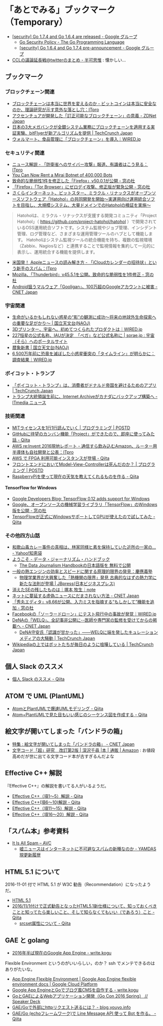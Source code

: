 # 「あとでみる」ブックマーク（Temporary）

- [[security] Go 1.7.4 and Go 1.6.4 are released - Google グループ](https://groups.google.com/forum/#!topic/golang-announce/2lP5z9i9ySY)
    - [Go Security Policy - The Go Programming Language](https://golang.org/security)
    - [[security] Go 1.6.4 and Go 1.7.4 pre-announcement - Google グループ](https://groups.google.com/forum/#!topic/golang-announce/YOqTqcJtiJI)
- [CCLの議論延長戦@twitterのまとめ - 半可思惟](http://d.hatena.ne.jp/inflorescencia/20070923/1190527778) : 懐かしい...

## ブックマーク

### ブロックチェーン関連

- [ブロックチェーンは本当に世界を変えるのか - ビットコインは本当に安全なのか、理論研究が示す意外な落とし穴：ITpro](http://itpro.nikkeibp.co.jp/atcl/column/16/062400138/112400011/?rt=nocnt)
- [アクセンチュアが開発した「訂正可能なブロックチェーン」の意義 - ZDNet Japan](http://japan.zdnet.com/article/35092920/)
- [日本の3大メガバンクが全銀システム業務にブロックチェーンを適用する実証実験、bitFlyerが新アルゴリズムを提供 | TechCrunch Japan](http://jp.techcrunch.com/2016/11/30/three-japanese-banks-try-blockchain/)
- [ウォルマート、食品管理に「ブロックチェーン」を導入｜WIRED.jp](http://wired.jp/2016/11/30/walmart-uses-blockchains/)

### セキュリティ関連

- [ニュース解説 - 「防衛省へのサイバー攻撃」報道、有識者はこう見る：ITpro](http://itpro.nikkeibp.co.jp/atcl/column/14/346926/112800718/?rt=nocnt)
- [You Can Now Rent a Mirai Botnet of 400,000 Bots](http://www.bleepingcomputer.com/news/security/you-can-now-rent-a-mirai-botnet-of-400-000-bots/)
- [致命的な脆弱性1件を修正した「Firefox」v50.0.1が公開 - 窓の杜](http://forest.watch.impress.co.jp/docs/news/1032261.html)
- [「Firefox」「Tor Browser」にゼロデイ攻撃、修正版が緊急公開 - 窓の杜](http://forest.watch.impress.co.jp/docs/news/1032738.html)
- [さくらインターネット、ビットスター、ミラクル・リナックスがオープンソースソフトウェア「Hatohol」の共同開発を開始～実運用向け運用統合ソフトを目指し、大規模システム、大量ドメインでのHatoholの検証を実施～](https://www.sakura.ad.jp/press/2016/1129_hatohol/)

> Hatoholは、ミラクル・リナックスが支援する開発コミュニティ「Project Hatohol」（ https://github.com/project-hatohol/hatohol ）で開発されているOSS運用統合ソフトです。システム監視やジョブ管理、インシデント管理、ログ管理など、さまざまな運用管理ツールのハブとして機能します。 Hatoholはシステム監視ツールの統合機能を持ち、複数の監視環境（Zabbix、Nagiosなど）と連携することで監視情報を集約して一元的に表示し、運用統合する機能を提供します。

- [米国発！ Appleニュースの読み解き方 - 「iCloudカレンダーの招待状」という新手のスパム：ITpro](http://itpro.nikkeibp.co.jp/atcl/column/16/082600184/112800022/)
- [Mozilla、「Thunderbird」v45.5.1を公開。致命的な脆弱性を1件修正 - 窓の杜](http://forest.watch.impress.co.jp/docs/news/1032755.html)
- [Android狙うマルウェア「Gooligan」、100万超のGoogleアカウントに被害 - CNET Japan](http://japan.cnet.com/news/service/35093009/)

### 宇宙関連

- [生命がいるかもしれない惑星の“影”の観測に成功～将来の地球外生命探索への重要な足がかり～ | 国立天文台(NAOJ)](http://www.nao.ac.jp/news/science/2016/20161128-oao.html)
- [3Dプリンター、宇宙へ。初めてつくられたプロダクトは｜WIRED.jp](http://wired.jp/2014/11/28/3d-printing-in-space/)
- [227恒星の公式名称、IAUが決定　「ベガ」など公式名称に | sorae.jp : 宇宙（そら）へのポータルサイト](http://sorae.jp/030201/2016_11_29_stars.html)
- [暦象新書 | 国立天文台(NAOJ)](http://www.nao.ac.jp/gallery/weekly/2016/20161129-rekisyo.html)
- [6,500万年前に恐竜を滅ぼした小惑星衝突の「タイムライン」が明らかに：調査結果｜WIRED.jp](http://wired.jp/2016/11/29/chicxulub-crater/)

### ボイコット・トランプ

- [「ボイコット・トランプ」は、消費者がドナルド帝国を避けるためのアプリ | TechCrunch Japan](http://jp.techcrunch.com/2016/11/29/20161128boycott-trump-app-enables-consumer-savvy-avoidance-of-the-donalds-empire/)
- [トランプ大統領誕生前に、Internet Archiveがカナダにバックアップ構築へ - ITmedia ニュース](http://www.itmedia.co.jp/news/articles/1611/30/news099.html)

### 技術関連

- [MITライセンスを1行1行読んでいく | プログラミング | POSTD](http://postd.cc/mit-license-line-by-line/)
- [GitHubに待望のカンバン機能「Project」ができたので、即座に使ってみた話 - Qiita](http://qiita.com/kashira2339/items/c12ff5294ef5ea290bfd)
- [AWS re:Invent 2016現地レポート - 通信すら飲み込むAmazon、ルーター用半導体も自社開発と公表：ITpro](http://itpro.nikkeibp.co.jp/atcl/column/16/112500274/113000003/?rt=nocnt)
- [AWS で FPGA 利用可能インスタンスが登場 - Qiita](http://qiita.com/shirono_kei/items/4c6cf757e8ad1b85394d)
- [フロントエンドにおいてModel-View-Controllerは死んだのか？ | プログラミング | POSTD](http://postd.cc/is-mvc-dead-for-the-frontend/)
- [RaspberryPiを使って現在の天気を教えてくれるものを作る - Qiita](http://qiita.com/kataware/items/ece2de8bda8c5fe0f57f)

#### TensorFlow for Windows

- [Google Developers Blog: TensorFlow 0.12 adds support for Windows](https://developers.googleblog.com/2016/11/tensorflow-0-12-adds-support-for-windows.html)
- [Google、オープンソースの機械学習ライブラリ「TensorFlow」のWindows版を公開 - 窓の杜](http://forest.watch.impress.co.jp/docs/news/1032486.html)
- [TensorFlowが正式にWindowsサポートしてGPUが使えたので試してみた - Qiita](http://qiita.com/tilfin/items/24e9491eb8a4ce42eea6)

### その他四方山話

- [和歌山毒カレー事件の真相は、林家同様ヒ素を保持していた近所の一家の... - Yahoo!知恵袋](http://detail.chiebukuro.yahoo.co.jp/qa/question_detail/q10166953385)
- [ようこそ - データ・ジャーナリズム・ハンドブック](http://datajournalismjp.github.io/handbook/)
    - [The Data Journalism Handbookの日本語版を 無料で公開](http://datajournalismjp.github.io/releases/20161118.html)
- [一般の熱エンジンの効率とスピードに関する原理的限界の発見：慶應義塾](https://www.keio.ac.jp/ja/press-releases/2016/10/31/28-18691/)
    - [物理学業界が大興奮した「熱機関の限界」発見 古典的なはずの熱力学に新たな法則が登場 | JBpress(日本ビジネスプレス)](http://jbpress.ismedia.jp/articles/-/48431)
- [消えたSEの残したものは｜塚本 牧生｜note](https://note.mu/tsukamoto/n/n80d136d1fa8d)
- [ネットに蔓延する虚偽ニュースにだまされない方法 - CNET Japan](http://japan.cnet.com/news/commentary/35092751/)
- [「秀丸エディタ」v8.66が公開、入力ミスを指摘する“もしかして”機能を追加 - 窓の杜](http://forest.watch.impress.co.jp/docs/news/1032035.html)
- [Facebookの「ソーラードローン」にテスト飛行中の事故が発覚｜WIRED.jp](http://wired.jp/2016/11/28/facebooks-drone-was/)
- [DeNAの「WELQ」、全記事非公開に--医師や専門家の監修を受けてからの掲載へ - CNET Japan](http://japan.cnet.com/news/service/35092919/)
    - [DeNA守安氏「認識が甘かった」——WELQに端を発したキュレーションメディアの大騒動 | TechCrunch Japan](http://jp.techcrunch.com/2016/12/01/dena-moriyashu/)
- [Wikipediaの上ではボットたちが毎日のように喧嘩している | TechCrunch Japan](http://jp.techcrunch.com/2016/09/22/20160921bots-are-waging-passive-aggressive-war-on-wikipedia/)


## 個人 Slack のススメ

- [個人 Slack のススメ - Qiita](http://qiita.com/saitotak/items/ac0eb7ddc0d8d83cbe91)

## ATOM で UML (PlantUML)

- [AtomとPlantUMLで爆速UMLモデリング - Qiita](http://qiita.com/nakahashi/items/3d88655f055ca6a2617c)
- [Atom+PlantUMLで見た目もいい感じのシーケンス図を作成する - Qiita](http://qiita.com/k_nakayama/items/77ca73753ebd049a66de)

## 絵文字が開いてしまった「パンドラの箱」

- [特集 : 絵文字が開いてしまった「パンドラの箱」 - CNET Japan](http://japan.cnet.com/sp/column_emojipandora/)
- [文字コード「超」研究　改訂第2版 | 深沢千尋 |本 | 通販 | Amazon](https://www.amazon.co.jp/dp/4899772939/) : お値段高めだが世に出てる文字コード本が古すぎるんだよな

## Effective C++ 解説

『Effective C++』の解説を書いてる人がいるようだ。

- [Effective C++（項1〜5）解説 - Qiita](http://qiita.com/MoriokaReimen/items/58f183d421bb932cbbda)
- [Effective C++(項6〜10)解説 - Qiita](http://qiita.com/MoriokaReimen/items/bf301530e8f5d6d2fe90)
- [Effective C++（項11〜15）解説 - Qiita](http://qiita.com/MoriokaReimen/items/a2b00e8da6f6ec83949b)
- [Effective C++（項16〜20）解説 - Qiita](http://qiita.com/MoriokaReimen/items/4b51a41c9e8871907e80)

## 「スパム本」参考資料

- [It Is All Spam – AVC](http://avc.com/2016/11/it-is-all-spam/)
    - [嘘ニュースはインターネットに不可避なスパムの新種なのか - YAMDAS現更新履歴](http://d.hatena.ne.jp/yomoyomo/20161123/fakenewsspam)

## HTML 5.1 について

2016-11-01 付で HTML 5.1 が W3C 勧告（Recommendation）になったようだ。

- [HTML 5.1](https://www.w3.org/TR/2016/REC-html51-20161101/index.html)
- [2016/11/1付けで正式勧告となったHTML5.1新仕様について、知っておくべきことと知ってたら楽しいこと、そして知らなくてもいい（であろう）こと - Qiita](http://qiita.com/kyoyababa/items/676d18e2692c43551867)
    - [srcset属性について - Qiita](http://qiita.com/C058/items/643a9ff2d23dfe3a0b37)

## GAE と golang

- [2016年半ば現在のGoogle App Engine - write.kogu](http://write.kogus.org/articles/Y2Rtpp)

Flexible Environment というのがいいらしい，のか？
ssh でメンテできるのはありがたいな。

- [App Engine Flexible Environment  |  Google App Engine flexible environment docs  |  Google Cloud Platform](https://cloud.google.com/appengine/docs/flexible/?hl=ja)
- [Google App EngineとGoでブログ風CMSを自作する - write.kogu](http://write.kogus.org/articles/laszmL)
- [GoとGAEによるWebアプリケーション開発（Go Con 2016 Spring） // Speaker Deck](https://speakerdeck.com/ttsuruoka/gotogaeniyoruwebapurikesiyonkai-fa-go-con-2016-spring)
- [GAE/Goで外部にhttpリクエスト送るには？ - blog.youyo.info](http://blog.youyo.info/post/2016/07/05/gae-go-outbound-http-request/)
- [GAE/Go (echoフレームワーク)で Line Message API 使って Bot を作る。 - Qiita](http://qiita.com/naoki_koreeda/items/8c818a3e9f6138ddbb87)
